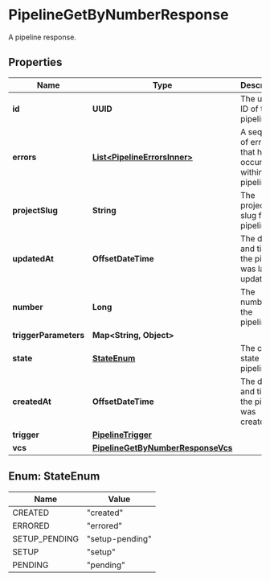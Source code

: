

# PipelineGetByNumberResponse

A pipeline response.

## Properties

| Name | Type | Description | Notes |
|------------ | ------------- | ------------- | -------------|
|**id** | **UUID** | The unique ID of the pipeline. |  |
|**errors** | [**List&lt;PipelineErrorsInner&gt;**](PipelineErrorsInner.md) | A sequence of errors that have occurred within the pipeline. |  |
|**projectSlug** | **String** | The project-slug for the pipeline. |  |
|**updatedAt** | **OffsetDateTime** | The date and time the pipeline was last updated. |  [optional] |
|**number** | **Long** | The number of the pipeline. |  |
|**triggerParameters** | **Map&lt;String, Object&gt;** |  |  [optional] |
|**state** | [**StateEnum**](#StateEnum) | The current state of the pipeline. |  |
|**createdAt** | **OffsetDateTime** | The date and time the pipeline was created. |  |
|**trigger** | [**PipelineTrigger**](PipelineTrigger.md) |  |  |
|**vcs** | [**PipelineGetByNumberResponseVcs**](PipelineGetByNumberResponseVcs.md) |  |  [optional] |



## Enum: StateEnum

| Name | Value |
|---- | -----|
| CREATED | &quot;created&quot; |
| ERRORED | &quot;errored&quot; |
| SETUP_PENDING | &quot;setup-pending&quot; |
| SETUP | &quot;setup&quot; |
| PENDING | &quot;pending&quot; |



